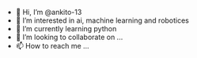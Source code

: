 - 👋 Hi, I’m @ankito-13
- 👀 I’m interested in  ai, machine learning and robotices
- 🌱 I’m currently learning python
- 💞️ I’m looking to collaborate on ...
- 📫 How to reach me ...

<!---
ankito-13/ankito-13 is a ✨ special ✨ repository because its `README.md` (this file) appears on your GitHub profile.
You can click the Preview link to take a look at your changes.
--->
